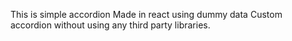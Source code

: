 This is simple accordion
Made in react using dummy data
Custom accordion without using any third party libraries.
